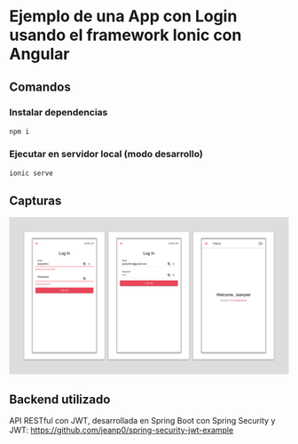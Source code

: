 # Ejemplo de una App con Login usando el framework Ionic con Angular

## Comandos

### Instalar dependencias

    npm i

### Ejecutar en servidor local (modo desarrollo)

    ionic serve

## Capturas

![Login con redenciales correctas](https://github.com/jeanp0/ion-login/blob/master/resources/login_0.png?raw=true)

## Backend utilizado

API RESTful con JWT, desarrollada en Spring Boot con Spring Security y JWT: https://github.com/jeanp0/spring-security-jwt-example
